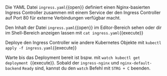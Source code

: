 Die YAML Datei `ingress.yaml`{{open}} definiert einen Nginx-basierten Ingress Controller zusammen mit einem Service der den Ingress Controller auf Port 80 für externe Verbindungen verfügbar macht.

Den Inhalt der Datei `ingress.yaml`{{open}} im Editor-Bereich sehen oder dir im Shell-Bereich anzeigen lassen mit `cat ingress.yaml`{{execute}}

Deploye den Ingress Controller wie andere Kubernetes Objekte mit `kubectl apply -f ingress.yaml`{{execute}}

Warte bis das Deployment bereit ist bspw. mit  `watch kubectl get deployment `{{execute}}.
Sobald der `ingress-nginx` und `nginx-default-backend` `Ready` sind, kannst du den `watch` Befehl mit `STRG + C` beenden.